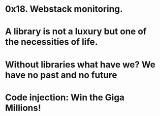 # 0x18. Webstack monitoring.
# A library is not a luxury but one of the necessities of life.
#  Without libraries what have we? We have no past and no future
# Code injection: Win the Giga Millions!
